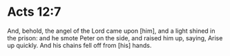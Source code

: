 # Acts 12:7

And, behold, the angel of the Lord came upon [him], and a light shined in the prison: and he smote Peter on the side, and raised him up, saying, Arise up quickly. And his chains fell off from [his] hands.